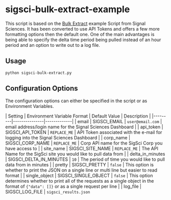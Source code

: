 # sigsci-bulk-extract-example

This script is based on the [Bulk Extract](https://docs.signalsciences.net/developer/extract-your-data/#python) example Script from Signal Sciences. It has been converted to use API Tokens and offers a few more formatting options then the default one. One of the main advantages is being able to specify the delta time period being pulled instead of an hour period and an option to write out to a log file.

## Usage

`python sigsci-bulk-extract.py`

## Configuration Options

The configuration options can either be specified in the script or as Environment Variables.

| Setting | Environment Variable Format | Default Value | Description |
|---------|---------------|-------------|
| email | SIGSCI_EMAIL | `user@email.com` | email address/login name for the Signal Sciences Dashboard |
| api_token | SIGSCI_API_TOKEN | `REPLACE_ME` | API Token associated with the e-mail for logging into the Signal Sciences Dashboard |
| corp_name | SIGSCI_CORP_NAME | `REPLACE_ME` | Corp API name for the SigSci Corp you have access to |
| site_name | SIGSCI_SITE_NAME | `REPLACE_ME` | The API Name for the SigSci site you would like to pull data from |
| delta_in_minutes | SIGSCI_DELTA_IN_MINUTES | `10` | The period of time you would like to pull data from in minutes |
| pretty | SIGSCI_PRETTY | `false` | This option is whether to print the JSON on a single line or multi line but easier to read format |
| single_object | SIGSCI_SINGLE_OBJECT | `false` | This option determines whether to print all of the requests as a single object in the format of `{"data": []}` or as a single request per line |
| log_file | SIGSCI_LOG_FILE | `sigsci_results.json`